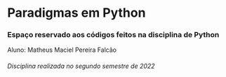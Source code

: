 # Paradigmas em Python

### <p align="left">Espaço reservado aos códigos feitos na disciplina de Python</p>

 Aluno: Matheus Maciel Pereira Falcão
 
 ###### Disciplina realizada no segundo semestre de 2022
 
